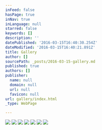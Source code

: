 ```yaml
---
inFeed: false
hasPage: true
inNav: true
inLanguage: null
starred: false
keywords: []
description: ''
datePublished: '2016-03-15T16:40:30.254Z'
dateModified: '2016-03-15T16:40:21.891Z'
title: Gallery
author: []
sourcePath: _posts/2016-03-15-gallery.md
published: true
authors: []
publisher:
  name: null
  domain: null
  url: null
  favicon: null
url: gallery/index.html
_type: WebPage

---
```

![](https://the-grid-user-content.s3-us-west-2.amazonaws.com/842c49e1-cb06-4b8f-bbe5-156a6d2e3346.jpg)
![](https://the-grid-user-content.s3-us-west-2.amazonaws.com/8932f811-a96d-4c70-bdeb-16082752320d.jpg)
![](https://the-grid-user-content.s3-us-west-2.amazonaws.com/4c289098-a680-4265-acc6-e31a2b502b58.jpg)
![](https://the-grid-user-content.s3-us-west-2.amazonaws.com/a48df734-f381-4009-bdea-f0db9fd6999f.jpg)
![](https://the-grid-user-content.s3-us-west-2.amazonaws.com/040da059-2d79-42ce-8448-28f1508f2c6d.jpg)
![](https://the-grid-user-content.s3-us-west-2.amazonaws.com/e748e2fb-b7e0-4d8c-8704-0a6d1084495e.jpg)
![](https://the-grid-user-content.s3-us-west-2.amazonaws.com/2feea57f-be8a-4385-8c74-d91c6a301a81.jpg)